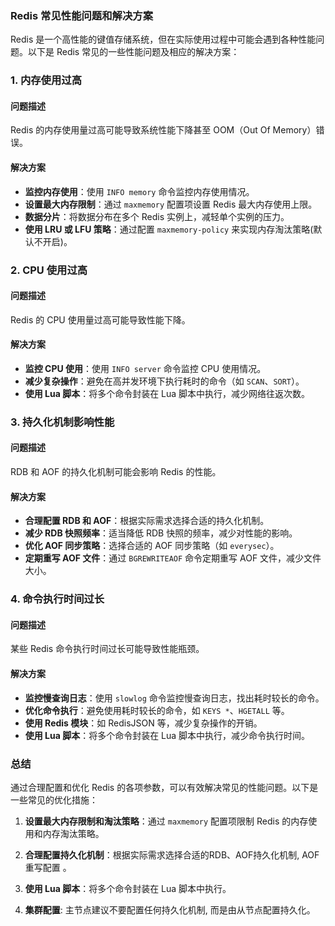 ### Redis 常见性能问题和解决方案

Redis 是一个高性能的键值存储系统，但在实际使用过程中可能会遇到各种性能问题。以下是 Redis 常见的一些性能问题及相应的解决方案：

### 1. **内存使用过高**

#### 问题描述

Redis 的内存使用量过高可能导致系统性能下降甚至 OOM（Out Of Memory）错误。

#### 解决方案

- **监控内存使用**：使用 `INFO memory` 命令监控内存使用情况。
- **设置最大内存限制**：通过 `maxmemory` 配置项设置 Redis 最大内存使用上限。
- **数据分片**：将数据分布在多个 Redis 实例上，减轻单个实例的压力。
- **使用 LRU 或 LFU 策略**：通过配置 `maxmemory-policy` 来实现内存淘汰策略(默认不开启)。

### 2. **CPU 使用过高**

#### 问题描述

Redis 的 CPU 使用量过高可能导致性能下降。

#### 解决方案

- **监控 CPU 使用**：使用 `INFO server` 命令监控 CPU 使用情况。
- **减少复杂操作**：避免在高并发环境下执行耗时的命令（如 `SCAN`、`SORT`）。
- **使用 Lua 脚本**：将多个命令封装在 Lua 脚本中执行，减少网络往返次数。

### 3. **持久化机制影响性能**

#### 问题描述

RDB 和 AOF 的持久化机制可能会影响 Redis 的性能。

#### 解决方案

- **合理配置 RDB 和 AOF**：根据实际需求选择合适的持久化机制。
- **减少 RDB 快照频率**：适当降低 RDB 快照的频率，减少对性能的影响。
- **优化 AOF 同步策略**：选择合适的 AOF 同步策略（如 `everysec`）。
- **定期重写 AOF 文件**：通过 `BGREWRITEAOF` 命令定期重写 AOF 文件，减少文件大小。

### 4. **命令执行时间过长**

#### 问题描述

某些 Redis 命令执行时间过长可能导致性能瓶颈。

#### 解决方案

- **监控慢查询日志**：使用 `slowlog` 命令监控慢查询日志，找出耗时较长的命令。
- **优化命令执行**：避免使用耗时较长的命令，如 `KEYS *`、`HGETALL` 等。
- **使用 Redis 模块**：如 RedisJSON 等，减少复杂操作的开销。
- **使用 Lua 脚本**：将多个命令封装在 Lua 脚本中执行，减少命令执行时间。

### 总结

通过合理配置和优化 Redis 的各项参数，可以有效解决常见的性能问题。以下是一些常见的优化措施：

1. **设置最大内存限制和淘汰策略**：通过 `maxmemory` 配置项限制 Redis 的内存使用和内存淘汰策略。

2. **合理配置持久化机制**：根据实际需求选择合适的RDB、AOF持久化机制, AOF 重写配置 。

3. **使用 Lua 脚本**：将多个命令封装在 Lua 脚本中执行。

4. **集群配置**: 主节点建议不要配置任何持久化机制, 而是由从节点配置持久化。

   